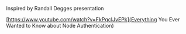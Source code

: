 Inspired by Randall Degges presentation

[https://www.youtube.com/watch?v=FkPqcIJvEPk](Everything You Ever Wanted to Know about Node Authentication)

